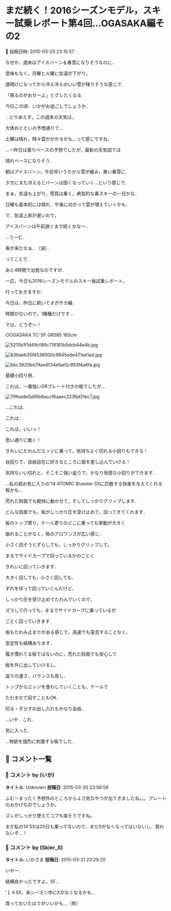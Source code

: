 # まだ続く！2016シーズンモデル，スキー試乗レポート第4回…OGASAKA編その2

📅 投稿日時: 2015-03-20 23:15:57

なぜか，週末はアイスバーン＆春雪になりそうなのに．


意味もなく，月曜と火曜に気温が下がり，


週明けになってから冷え冷えのいい雪が降りそうな感じで．


「降るのがおせーよ」とグレたくなる


今日この頃．いかがお過ごしでしょうか．





…とりあえず，この週末の天気は，


大体おとといの予想通りで…


土曜は晴れ，時々雲がかかるかも…って感じですね．


…一昨日は曇りベースの予想でしたが，最新の天気図では


晴れベースになりそう．


朝はアイスバーン，午前早いうちから雪が緩み，重い春雪に．


夕方にまた冷えるとバーンは固くなっていく…という感じで．


まぁ，気温も上がり，雪質は重く，典型的な春スキーの一日かな．





日曜も基本的には晴れ．午後に向かって雲が増えていくかも．


で．気温上昇が遅いので，


アイスバーンは午前遅くまで続くかな～．


…うーむ．


春が来たなぁ…（涙）．





ってことで．


あと4時間で出発なのですが．





一応，今日も2016シーズンモデルのスキー板試乗レポート，


行っておきますか．


今日は，昨日に続いてオガサカ編．


時間がないので，1機種だけです…





では，どうぞ～！[]()





○OGASAKA TC-SF GR585 165cm







![5215b1f1d49cf86c716181b5dcb44e4b.jpg](images/5215b1f1d49cf86c716181b5dcb44e4b.jpg)









![636aeb35f4538000c9945ede471ee1ad.jpg](images/636aeb35f4538000c9945ede471ee1ad.jpg)









![bbc3920be79ae4f34efae5c993f4a6fa.jpg](images/bbc3920be79ae4f34efae5c993f4a6fa.jpg)







基礎小回り用．





これは，一番強いGRプレート付きの板でしたが…




![79feade5a95b6accf6aaec2236d31ec7.jpg](images/79feade5a95b6accf6aaec2236d31ec7.jpg)







…これは．


これは．


これは，いいっ！


思い通りに動く！


きれいにたわんだエッジに乗って，気持ちよく切れる小回りもできる！


谷回りで，自由自在に好きなところに板を差し込んでいける！


気持ちいい切れと，そこそこ強い返りで，かなり快感な小回りができます．


…私の超お気に入りの'14 ATOMIC Bluester SXに匹敵する快楽を与えてくれる板かも…





荒れた斜面でも軽快に動かせて，そしてしっかりグリップします．


どんな局面でも，板がしっかり圧を受け止めて，回ってきてくれます．


板のトップ寄り，テール寄りのどこに乗っても挙動が大きく


崩れることがなく，板のアロワンスが広い感じ．





小さく回そうとずらしても，しっかりグリップして，


まるでサイドカーブで回っているかのごとく


きれいに回っていきます．


大きく回しても，小さく回しても．


ずれを伴って回っていくんだけど，


しっかり圧を受け止めてたわんでいくので，


ズラして行っても，まるでサイドカーブに乗っているが


ごとく回っていきます．





板もたわみ止まりがある感じで，高速でも窒息することなく，


安定性も結構あります．


履き慣れてる板ではないのに，荒れた斜面でも安心して


板を外に出していけるし．


返りの速さ，バランスも良し．





トップからエッジを食わしていくことも，テールで


たわませて回すこともOK.


切る・ずらすの出し入れもかなり自由．





…いや．これ．


気に入った．


…物欲を強烈に刺激する板でした．

## 💬 コメント一覧

### 💬 コメント by (いか)
**タイトル**: Unknown
**投稿日**: 2015-03-20 23:56:58

ふむーまったく予想外のところからよさ気なやつが出てきましたね。。。プレートのおかげなのでしょうか。

ズレがしっかり使えてコブも楽そうですね。



まだ私の14'SXは20日も乗ってないので、まだXがなくなってはいないし、買わないぞ…！

### 💬 コメント by (Skier_S)
**タイトル**: いかさま
**投稿日**: 2015-03-21 23:29:20

いやー．

結構良かったですよ，SF…



’１４SX，来シーズン中にXがなくなるかも…

買っておいたほうがいいかも…（笑）

